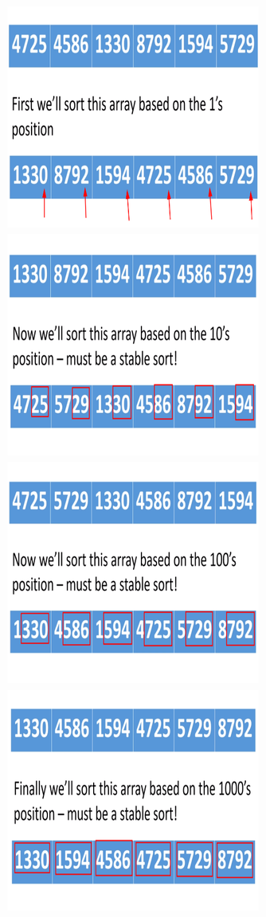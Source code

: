 
<p align="center">
        <a href="https://www.linkedin.com/in/allan-pereira-abrahao/">
            <img align="center" width="804" height="444"  src="/algorithms/002-sorting/008-radix-sort/visualizing-radix-sort1/visualizing-radixsort1.png" />
        </a>
</p>

<p align="center">
        <a href="https://www.linkedin.com/in/allan-pereira-abrahao/">
            <img align="center" width="804" height="444"  src="/algorithms/002-sorting/008-radix-sort/visualizing-radix-sort1/visualizing-radixsort2.png" />
        </a>
</p>

<p align="center">
        <a href="https://www.linkedin.com/in/allan-pereira-abrahao/">
            <img align="center" width="804" height="444"  src="/algorithms/002-sorting/008-radix-sort/visualizing-radix-sort1/visualizing-radixsort3.png" />
        </a>
</p>

<p align="center">
        <a href="https://www.linkedin.com/in/allan-pereira-abrahao/">
            <img align="center" width="804" height="444"  src="/algorithms/002-sorting/008-radix-sort/visualizing-radix-sort1/visualizing-radixsort4.png" />
        </a>
</p>